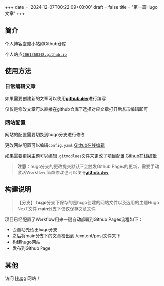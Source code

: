 +++
date = '2024-12-07T00:22:09+08:00'
draft = false
title = '第一篇Hugo文章'
+++

## 简介

个人博客盧瞳小站的Github仓库

个人站点[`2061360308.github.io`](//2061360308.github.io)

## 使用方法
### 日常编辑文章
如果需要创建新的文章可以使用[**github.dev**](//github.dev/2061360308/2061360308.github.io/tree/main)进行编写

仅仅是修改文章可以直接在github仓库下选择对应文章打开后点击编辑即可

### 网站配置
网站的配置需要切换到hugo分支进行修改

更改网站配置可以编辑`config.yaml` [Github在线编辑](//github.com/2061360308/2061360308.github.io/edit/hugo/config.yaml)

如果需要更换主题可以编辑`.gitmodlues`文件来更改子项目配置 [Github在线编辑](//github.com/2061360308/2061360308.github.io/edit/hugo/.gitmodlues)

>**注意**：hugo分支的更改提交默认不会触发Github Pages的更新，需要手动激活Workflow
>简单修改也可以使用[**github.dev**](//github.dev/2061306030/2061360308.github.io/tree/hugo)

## 构建说明

> 【分支】
> **hugo**分支下保存的是hugo创建的网站文件以及选用的主题Hugo NexT文件
> **main**分支下仅仅保存文章文件

项目已经配置了Workflow用来一键自动部署到Github Pages流程如下：
 - 会自动先检出hugo分支
 - 之后将main分支下的文章检出到./content/post文件夹下
 - 构建hugo网站
 - 发布到Github Page

## 其他
访问 [Hugo](https://gohugo.io) 网站！
